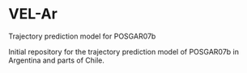 # VEL-Ar
Trajectory prediction model for POSGAR07b

Initial repository for the trajectory prediction model of POSGAR07b in Argentina and parts of Chile.

